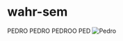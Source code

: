 # wahr-sem


PEDRO PEDRO PEDROO PED
![Pedro](https://media1.tenor.com/m/NVwxxoyoyGgAAAAC/racoon-pedro.gif "Logo Title Text 1")
